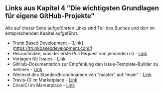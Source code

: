 ---
---
## Links aus Kapitel 4 "Die wichtigsten Grundlagen für eigene GitHub-Projekte"

Alle auf dieser Seite aufgeführten Links sind Teil des Buches und dort im entsprechenden Kapitel aufgeführt.

* Trunk Based Development - [Link] (https://trunkbaseddevelopment.com/)
* Herausfinden, was der erste Pull Request von jemanden ist - [Link](https://firstpr.me)
* Vorlagen für Issues - [Link](https://github.com/stevemao/github-issue-templates)
* GitHub-Dokumentation zur Empfehlung den Issue-Template-Builder zu nehmen - [Link](https://docs.github.com/en/github/building-a-strong-community/manually-creating-a-single-issue-template-for-your-repository)
* Wechsel des Standardbranchnamen von "master" auf "main" - [Link](https://github.com/github/renaming)
* Travis-CI im Marketplace - [Link](https://github.com/marketplace/travis-ci)
* CircelCI im Marketplace - [Link](https://github.com/marketplace/circleci)
